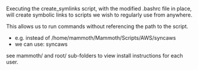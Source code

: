 Executing the create_symlinks script, with the modified .bashrc file in place,
will create symbolic links to scripts we wish to regularly use from anywhere.

This allows us to run commands without referencing the path to the script.
- e.g. instead of /home/mammoth/Mammoth/Scripts/AWS/syncaws
- we can use: syncaws

see mammoth/ and root/ sub-folders to view install instructions for each user.
